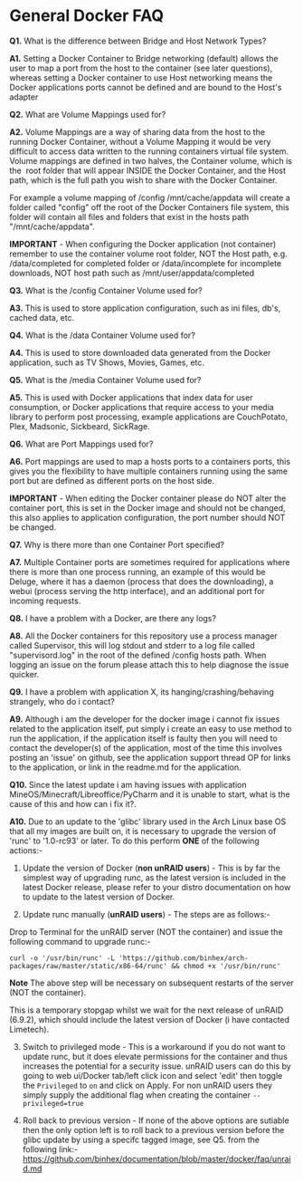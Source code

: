 # **General Docker FAQ**

**Q1.** What is the difference between Bridge and Host Network Types?

**A1.** Setting a Docker Container to Bridge networking (default) allows the user to map a port from the host to the container (see later questions), whereas setting a Docker container to use Host networking means the Docker applications ports cannot be defined and are bound to the Host's adapter

**Q2.** What are Volume Mappings used for?

**A2.** Volume Mappings are a way of sharing data from the host to the running Docker Container, without a Volume Mapping it would be very difficult to access data written to the running containers virtual file system. Volume mappings are defined in two halves, the Container volume, which is the  root folder that will appear INSIDE the Docker Container, and the Host path, which is the full path you wish to share with the Docker Container.

For example a volume mapping of /config /mnt/cache/appdata will create a folder called "config" off the root of the Docker Containers file system, this folder will contain all files and folders that exist in the hosts path "/mnt/cache/appdata".

**IMPORTANT** - When configuring the Docker application (not container) remember to use the container volume root folder, NOT the Host path, e.g. /data/completed for completed folder or /data/incomplete for incomplete downloads, NOT host path such as /mnt/user/appdata/completed

**Q3.** What is the /config Container Volume used for?

**A3.** This is used to store application configuration, such as ini files, db's, cached data, etc.

**Q4.** What is the /data Container Volume used for?

**A4.** This is used to store downloaded data generated from the Docker application, such as TV Shows, Movies, Games, etc.

**Q5.** What is the /media Container Volume used for?

**A5.** This is used with Docker applications that index data for user consumption, or Docker applications that require access to your media library to perform post processing, example applications are CouchPotato, Plex, Madsonic, Sickbeard, SickRage.

**Q6.** What are Port Mappings used for?

**A6.** Port mappings are used to map a hosts ports to a containers ports, this gives you the flexibility to have multiple containers running using the same port but are defined as different ports on the host side.

**IMPORTANT** - When editing the Docker container please do NOT alter the container port, this is set in the Docker image and should not be changed, this also applies to application configuration, the port number should NOT be changed.

**Q7.** Why is there more than one Container Port specified?

**A7.** Multiple Container ports are sometimes required for applications where there is more than one process running, an example of this would be Deluge, where it has a daemon (process that does the downloading), a webui (process serving the http interface), and an additional port for incoming requests.

**Q8.** I have a problem with a Docker, are there any logs?

**A8.** All the Docker containers for this repository use a process manager called Supervisor, this will log stdout and stderr to a log file called "supervisord.log" in the root of the defined /config hosts path. When logging an issue on the forum please attach this to help diagnose the issue quicker.

**Q9.** I have a problem with application X, its hanging/crashing/behaving strangely, who do i contact?

**A9.** Although i am the developer for the docker image i cannot fix issues related to the application itself, put simply i create an easy to use method to run the application, if the application itself is faulty then you will need to contact the developer(s) of the application, most of the time this involves posting an 'issue' on github, see the application support thread OP for links to the application, or link in the readme.md for the application.

**Q10.** Since the latest update i am having issues with application MineOS/Minecraft/Libreoffice/PyCharm and it is unable to start, what is the cause of this and how can i fix it?.

**A10.** Due to an update to the 'glibc' library used in the Arch Linux base OS that all my images are built on, it is necessary to upgrade the version of 'runc' to '1.0-rc93' or later. To do this perform **ONE** of the following actions:-

1. Update the version of Docker (**non unRAID users**) - This is by far the simplest way of upgrading runc, as the latest version is included in the latest Docker release, please refer to your distro documentation on how to update to the latest version of Docker.

2. Update runc manually (**unRAID users**) - The steps are as follows:-

Drop to Terminal for the unRAID server (NOT the container) and issue the following command to upgrade runc:-
```
curl -o '/usr/bin/runc' -L 'https://github.com/binhex/arch-packages/raw/master/static/x86-64/runc' && chmod +x '/usr/bin/runc'
```
**Note** The above step will be necessary on subsequent restarts of the server (NOT the container).

This is a temporary stopgap whilst we wait for the next release of unRAID (6.9.2), which should include the latest version of Docker (i have contacted Limetech).

3. Switch to privileged mode - This is a workaround if you do not want to update runc, but it does elevate permissions for the container and thus increases the potential for a security issue. unRAID users can do this by going to web ui/Docker tab/left click icon and select 'edit' then toggle the ```Privileged``` to ```on``` and click on Apply. For non unRAID users they simply supply the additional flag when creating the container ```--privileged=true```

4. Roll back to previous version - If none of the above options are sutiable then the only option left is to roll back to a previous version before the glibc update by using a specifc tagged image, see Q5. from the following link:- https://github.com/binhex/documentation/blob/master/docker/faq/unraid.md

